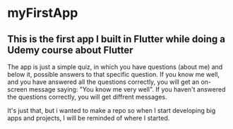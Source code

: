 # myFirstApp
This is the first app I built in Flutter while doing a Udemy course about Flutter
---
The app is just a simple quiz, in which you have questions (about me) and below it, possible answers to that specific question. If you know me well, and you have answered all the questions correctly, you will get an on-screen message saying: "You know me very well". If you haven't answered the questions correctly, you will get diffrent messages.  
  
  It's just that, but i wanted to make a repo so when I start developing big apps and projects, I will be reminded of where I started.
